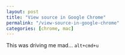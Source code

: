 ```yaml
---
layout: post
title: "View source in Google Chrome"
permalink: "/view-source-in-google-chrome"
categories: [chrome, mac]
---
```


This was driving me mad… <code>alt+cmd+u</code>
